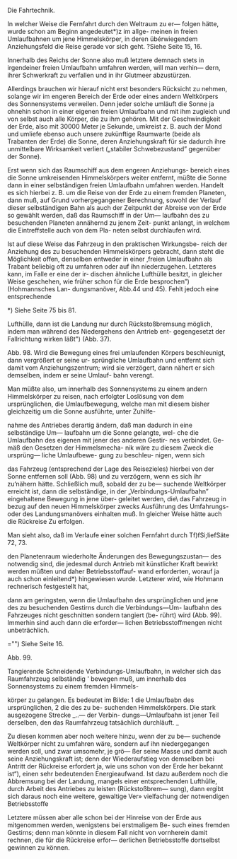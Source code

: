 Die Fahrtechnik.

In welcher Weise die Fernfahrt durch den Weltraum zu er—
folgen hätte, wurde schon am Beginn angedeutet*)z im allge-
meinen in freien Umlaufbahnen um jene Himmelskörper, in deren
übérwiegendem Anziehungsfeld die Reise gerade vor sich geht.
?Siehe Seite 15, 16.

Innerhalb des Reichs der Sonne also muß letztere demnach stets in
irgendeiner freien Umlaufbahn umfahren werden, will man verhin—
dern, ihrer Schwerkraft zu verfallen und in ihr Glutmeer abzustürzen.

Allerdings brauchen wir hierauf nicht erst besonders Rücksicht zu
nehmen, solange wir im engeren Bereich der Erde oder eines
andern Weltkörpers des Sonnensystems verweilen. Denn jeder
solche umläuft die Sonne ja ohnehin schon in einer eigenen
freien Umlaufbahn und mit ihm zugleich und von selbst auch
alle Körper, die zu ihm gehören. Mit der Geschwindigkeit der
Erde, also mit 30000 Meter je Sekunde, umkreist z. B. auch der
Mond und umliefe ebenso auch unsere zukünftige Raumwarte
(beide als Trabanten der Erde) die Sonne, deren Anziehungskraft
für sie dadurch ihre unmittelbare Wirksamkeit verliert („stabiler
Schwebezustand” gegenüber der Sonne).

Erst wenn sich das Raumschiff aus dem engeren Anziehungs-
bereich eines die Sonne umkreisenden Himmelskörpers weiter
entfernt, müßte die Sonne dann in einer selbständigen freien
Umlaufbahn umfahren werden. Handelt es sich hierbei z. B. um
die Reise von der Erde zu einem fremden Planeten, dann muß,
auf Grund vorhergegangener Berechnung, sowohl der Verlauf
dieser selbständigen Bahn als auch der Zeitpunkt der Abreise von
der Erde so gewählt werden, daß das Raumschiff in der Um—
laufbahn des zu besuchenden Planeten annähernd zu jenem Zeit-
punkt anlangt, in welchem die Eintreffstelle auch von dem Pla-
neten selbst durchlaufen wird.

Ist auf diese Weise das Fahrzeug in den praktischen Wirkungsbe-
reich der Anziehung des zu besuchenden Himmelskörpers gebracht,
dann steht die Möglichkeit offen, denselben entweder in einer
‚freien Umlaufbahn als Trabant beliebig oft zu umfahren oder
auf ihn niederzugehen. Letzteres kann, im Falle er eine der ir-
dischen ähnliche Lufthülle besitzt, in gleicher Weise geschehen,
wie früher schon für die Erde besprochen”) (Hohmannsches Lan-
dungsmanöver, Abb.44 und 45). Fehlt jedoch eine entsprechende

*) Siehe Seite 75 bis 81.

Lufthülle, dann ist die Landung nur durch Rückstoßbremsung
möglich, indem man während des Niedergehens den Antrieb ent-
gegengesetzt der Fallrichtung wirken läßt") (Abb. 37).

<bild>
<bu>Abb. 98. Wird die Bewegung eines frei umlaufenden
Körpers beschleunigt, dann vergrößert er seine ur-
sprüngliche Umlaufbahn und entfernt sich damit
vom Anziehungszentrum; wird sie verzögert, dann
nähert er sich demselben, indem er seine Umlauf-
bahn verengt.</bu>

Man müßte also, um innerhalb des Sonnensystems zu einem
andern Himmelskörper zu reisen, nach erfolgter Loslösung von
dem ursprünglichen, die Umlaufbewegung, welche man mit
diesem bisher gleichzeitig um die Sonne ausführte, unter Zuhilfe-

nahme des Antriebes
derartig ändern, daß
man dadurch in eine
selbständige Um—
laufbahn um die
Sonne gelangte, wel-
che die Umlaufbahn
des eigenen mit jener
des anderen Gestir-
nes verbindet. Ge-
mäß den Gesetzen
der Himmelsmecha-
nik wäre zu diesem
Zweck die ursprüng—
liche Umlaufbewe-
gung zu beschleu-
nigen, wenn sich

das Fahrzeug (entsprechend der Lage des Reisezieles) hierbei von
der Sonne entfernen soll (Abb. 98) und zu verzögern, wenn
es sich ihr zu‘nähern hätte. Schließlich muß, sobald der zu be—
suchende Weltkörper erreicht ist, dann die selbständige, in der
„Verbindungs-Umlaufbahn” eingehaltene Bewegung in jene über-
geleitet werden, die\ das Fahrzeug in bezug auf den neuen
Himmelskörper zwecks Ausführung des Umfahrungs- oder des
Landungsmanövers einhalten muß. In gleicher Weise hätte auch
die Rückreise Zu erfolgen.

Man sieht also, daß im Verlaufe einer solchen Fernfahrt durch
Tf)fSi;liefSäte 72, 73.

den Planetenraum wiederholte Änderungen des Bewegungszustan—
des notwendig sind, die jedesmal durch Antrieb mit künstlicher
Kraft bewirkt werden müßten und daher Betriebsstoffauf-
wand erforderten, worauf ja auch schon einleitend*) hingewiesen
wurde. Letzterer wird, wie Hohmann rechnerisch festgestellt hat,

dann am geringsten, wenn die Umlaufbahn des ursprünglichen
und jene des zu besuchenden Gestirns durch die Verbindungs—Um-
laufbahn des Fahrzeuges nicht geschnitten sondern tangiert (be-
rührt) wird (Abb. 99). Immerhin sind auch dann die erforder—
lichen Betriebsstoffmengen nicht unbeträchlich.

="") Siehe Seite 16.

<bild>
<bu>Abb. 99.

Tangierende Schneidende
Verbindungs-Umlaufbahn, in welcher sich das Raumfahrzeug selbständig '
bewegen muß, um innerhalb des Sonnensystems zu einem fremden Himmels-

körper zu gelangen.
Es bedeutet im Bilde: 1 die Umlaufbabn des ursprünglichen, 2 die des zu be-
suchenden Himmelskörpers. Die stark ausgezogene Strecke _..— der Verbin-
dungs—Umlaufbahn ist jener Teil derselben, den das Raumfahrzeug tatsächlich
durchläuft. _</bu>

Zu diesen kommen aber noch weitere hinzu, wenn der zu be—
suchende Weltkörper nicht zu umfahren wäre, sondern auf
ihn niedergegangen werden soll, und zwar umsomehr, je grö—
ßer seine Masse und damit auch seine Anziehungskraft ist; denn
der Wiederaufstieg von demselben bei Antritt der Rückreise
erfordert ja, wie uns schon von der Erde her bekannt ist“),
einen sehr bedeutenden Energieaufwand. Ist dazu außerdem noch
die Abbremsung bei der Landung, mangels einer entsprechenden
Lufthülle, durch Arbeit des Antriebes zu leisten (Rückstoßbrem—
sung), dann ergibt sich daraus noch eine weitere, gewaltige Ver»
vielfachung der notwendigen Betriebsstoffe

Letztere müssen aber alle schon bei der Hinreise von der
Erde aus mitgenommen werden, wenigstens bei erstmaligem Be-
such eines fremden Gestirns; denn man könnte in diesem Fall
nicht von vornherein damit rechnen, die für die Rückreise erfor—
derlichen Betriebsstoffe dortselbst gewinnen zu können.

